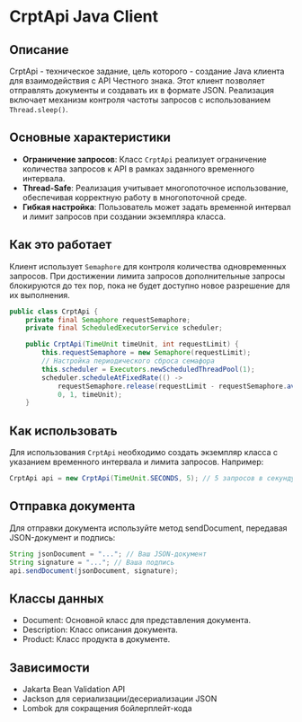 # CrptApi Java Client

## Описание
CrptApi - техническое задание, цель которого - создание Java клиента для взаимодействия с API Честного знака. Этот клиент позволяет отправлять документы и создавать их в формате JSON. 
Реализация включает механизм контроля частоты запросов с использованием `Thread.sleep()`.

## Основные характеристики
- **Ограничение запросов**: Класс `CrptApi` реализует ограничение количества запросов к API в рамках заданного временного интервала.
- **Thread-Safe**: Реализация учитывает многопоточное использование, обеспечивая корректную работу в многопоточной среде.
- **Гибкая настройка**: Пользователь может задать временной интервал и лимит запросов при создании экземпляра класса.

## Как это работает
Клиент использует `Semaphore` для контроля количества одновременных запросов. При достижении лимита запросов дополнительные запросы блокируются до тех пор, пока не будет доступно новое разрешение для их выполнения.

```java
public class CrptApi {
    private final Semaphore requestSemaphore;
    private final ScheduledExecutorService scheduler;

    public CrptApi(TimeUnit timeUnit, int requestLimit) {
        this.requestSemaphore = new Semaphore(requestLimit);
        // Настройка периодического сброса семафора
        this.scheduler = Executors.newScheduledThreadPool(1);
        scheduler.scheduleAtFixedRate(() -> 
            requestSemaphore.release(requestLimit - requestSemaphore.availablePermits()), 
            0, 1, timeUnit);
    }
```


## Как использовать
Для использования `CrptApi` необходимо создать экземпляр класса с указанием временного интервала и лимита запросов. Например:

```java
CrptApi api = new CrptApi(TimeUnit.SECONDS, 5); // 5 запросов в секунду
```

## Отправка документа
Для отправки документа используйте метод sendDocument, передавая JSON-документ и подпись:

```java
String jsonDocument = "..."; // Ваш JSON-документ
String signature = "..."; // Ваша подпись
api.sendDocument(jsonDocument, signature);
```

## Классы данных
- Document: Основной класс для представления документа.
- Description: Класс описания документа.
- Product: Класс продукта в документе.

## Зависимости
- Jakarta Bean Validation API
- Jackson для сериализации/десериализации JSON
- Lombok для сокращения бойлерплейт-кода
